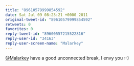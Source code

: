 ```yaml
---
title: "89610579999854592"
date: Sat Jul 09 08:23:21 +0000 2011
original-tweet-id: "89610579999854592"
retweets: 0
favorites: 0
reply-tweet-id: "89600557215522816"
reply-user-id: "34163"
reply-user-screen-name: "Malarkey"
---
```

<a href="https://twitter.com/Malarkey">@Malarkey</a> have a good unconnected break, I envy you :-)
